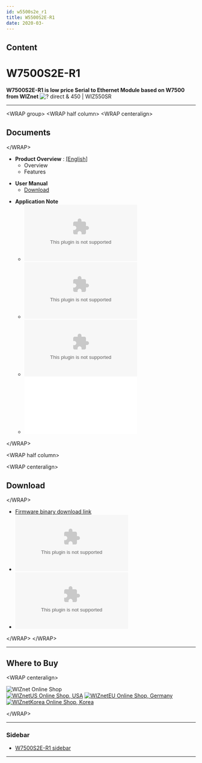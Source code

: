 ```yaml
---
id: w5500s2e_r1
title: W5500S2E-R1
date: 2020-03-
---
```



## Content

# W7500S2E-R1

**W7500S2E-R1 is low price Serial to Ethernet Module based on W7500 from
WIZnet** ![? direct & 450 |
WIZ550SR](/products/w5500s2e-z1/500k_w7500s2e_r1.jpg)

-----

\<WRAP group\> \<WRAP half column\> \<WRAP centeralign\>

## Documents

\</WRAP\>

  - **Product Overview** :
    [\[English](/products/w7500s2e-r1_overview_en)\] 
      - Overview
      - Features

<!-- end list -->

  - **User Manual**
      - [Download](https://www.wizse.com/w7500s2e/)

<!-- end list -->

  - **Application Note**
      - ![Guideline for configuring TCP
        Server](/products/w5500s2e-z1/guideline_for_configure_the_s2e_as_tcp_server_by_mcu_v1.1.zip)
      - ![Guideline for configuring UDP
        mode](/products/w5500s2e-z1/guideline_for_configuring_the_s2e_into_udp_mode_by_mcu_v1.1.zip)
      - ![Guideline for configuring TCP
        Client](/products/w5500s2e-z1/guideline_for_configure_the_s2e_as_tcp_client_by_mcu_v1.1.zip)
      - ![Guideline for configuring multiple TCP
        Clients](/products/w5500s2e-z1/guideline_for_configuring_the_s2e_as_multiple_tcp_clients_by_mcu_v1.0_.pdf)

\</WRAP\>

\<WRAP half column\>

\<WRAP centeralign\>

## Download

\</WRAP\>

  - [Firmware binary download link](https://www.wizse.com/w7500s2e/)
  - ![Configuration Tool
    (Setup)](/products/w5500s2e-z1/wizs2e_configtool_v1.0.1.3_setup.zip)
  - ![Configuration Tool (.exe
    only)](/products/w5500s2e-z1/wizs2e_configtool_v1.0.1.3.zip)

\</WRAP\> \</WRAP\>

-----

## Where to Buy

\<WRAP centeralign\>

![WIZnet Online Shop](/products/w5500s2e-z1/buynow.png)  
[![WIZnetUS Online Shop,
USA](/products/w5500/w5500_evb/icons/dollar.png)](http://www.shopwiznet.com/)
[![WIZnetEU Online Shop,
Germany](/products/w5500/w5500_evb/icons/european-euro.png)](http://shop.wiznet.eu/)
[![WIZnetKorea Online Shop,
Korea](/products/w5500/w5500_evb/icons/won.png)](http://shop.wiznet.co.kr/)

\</WRAP\>

-----

### Sidebar

  - [W7500S2E-R1 sidebar](/products/w7500s2e-r1/sidebar)

-----
